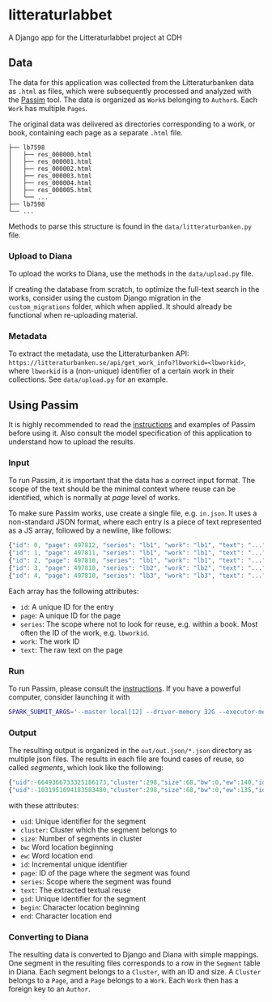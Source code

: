 # litteraturlabbet
A Django app for the Litteraturlabbet project at CDH

## Data
The data for this application was collected from the Litteraturbanken data as `.html` as files, which were subsequently processed and analyzed with the [Passim](https://github.com/dasmiq/passim) tool. The data is organized as `Work`s belonging to `Author`s. Each `Work` has multiple `Pages`.

The original data was delivered as directories corresponding to a work, or book, containing each page as a separate `.html` file.
```
├── lb7598
│   ├── res_000000.html
│   ├── res_000001.html
│   ├── res_000002.html
│   ├── res_000003.html
│   ├── res_000004.html
│   ├── res_000005.html
│   └── ...
├── lb7598
└── ...
```
Methods to parse this structure is found in the `data/litteraturbanken.py` file.

### Upload to Diana
To upload the works to Diana, use the methods in the `data/upload.py` file. 

If creating the database from scratch, to optimize the full-text search in the works, consider using the custom Django migration in the `custom_migrations` folder, which when applied. It should already be functional when re-uploading material.

### Metadata
To extract the metadata, use the Litteraturbanken API: `https://litteraturbanken.se/api/get_work_info?lbworkid=<lbworkid>`, where `lbworkid` is a (non-unique) identifier of a certain work in their collections. See `data/upload.py` for an example.

## Using Passim
It is highly recommended to read the [instructions](https://github.com/dasmiq/passim) and examples of Passim before using it. Also consult the model specification of this application to understand how to upload the results.
### Input
To run Passim, it is important that the data has a correct input format. The scope of the text should be the minimal context where reuse can be identified, which is normally at *page* level of works. 

To make sure Passim works, use create a single file, e.g. `in.json`. It uses a non-standard JSON format, where each entry is a piece of text represented as a JS array, followed by a newline, like follows:

```js
{"id": 0, "page": 497812, "series": "lb1", "work": "lb1", "text": "..."}
{"id": 1, "page": 497811, "series": "lb1", "work": "lb1", "text": "..."}
{"id": 2, "page": 497810, "series": "lb1", "work": "lb1", "text": "..."}
{"id": 3, "page": 497810, "series": "lb2", "work": "lb2", "text": "..."}
{"id": 4, "page": 497810, "series": "lb3", "work": "lb3", "text": "..."}
```

Each array has the following attributes:
- `id`: A unique ID for the entry
- `page`: A unique ID for the page
- `series`: The scope where not to look for reuse, e.g. within a book. Most often the ID of the work, e.g. `lbworkid`.
- `work`: The work ID
- `text`: The raw text on the page

### Run 
To run Passim, please consult the [instructions](https://github.com/dasmiq/passim). If you have a powerful computer, consider launching it with
```bash
SPARK_SUBMIT_ARGS='--master local[12] --driver-memory 32G --executor-memory 8G' passim in.json out/ 
```

### Output

The resulting output is organized in the `out/out.json/*.json` directory as multiple json files. The results in each file are found cases of reuse, so called *segments*, which look like the following:
```js
{"uid":-6649366733325186173,"cluster":298,"size":68,"bw":0,"ew":140,"id":255145,"page":500053,"series":"lb1","text":"...","work":"lb1","gid":6696630315996178597,"begin":0,"end":1148}
{"uid":-1031951694183583480,"cluster":298,"size":68,"bw":0,"ew":135,"id":255195,"page":509037,"series":"lb2","text":"...","work":"lb2","gid":276275582612511478,"begin":0,"end":1097}
```
with these attributes:
- `uid`: Unique identifier for the segment
- `cluster`: Cluster which the segment belongs to
- `size`: Number of segments in cluster
- `bw`: Word location beginning
- `ew`: Word location end
- `id`: Incremental unique identifier
- `page`: ID of the page where the segment was found
- `series`: Scope where the segment was found
- `text`: The extracted textual reuse
- `gid`: Unique identifier for the segment
- `begin`: Character location beginning
- `end`: Character location end

### Converting to Diana
The resulting data is converted to Django and Diana with simple mappings. One segment in the resulting files corresponds to a row in the `Segment` table in Diana. Each segment belongs to a `Cluster`, with an ID and size. A `Cluster` belongs to a `Page`, and a `Page` belongs to a `Work`. Each `Work` then has a foreign key to an `Author`.
